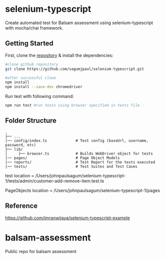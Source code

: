 # selenium-typescript

Create automated test for Balsam assessment using selenium-typescript with mocha/chai framework.

## Getting Started

First, clone the [repository](https://github.com/sagumjpaul/selenium-typescript.git) & install the dependencies:

```bash
#clone github repository
git clone https://github.com/sagumjpaul/selenium-typescript.git

#after successful clone
npm install
npm install --save-dev chromedriver
```

Run test with following command:
```bash
npm run test #run tests using browser specified in tests file

```

## Folder Structure

```
.
├── ...
|── config/index.ts             # Test config (baseUrl, username, password, etc)
├── lib/
│     ├── browser.ts            # Builds WebDriver object for tests
|── pages/                      # Page Object Models
|── reports/                    # Test Report for the tests executed
|── tests/                      # Test Suites and Test Cases
```
test location = /Users/johnpaulsagum/selenium-typescript-1/tests/admin/customer-add-remove-item.test.ts

PageObjects location = /Users/johnpaulsagum/selenium-typescript-1/pages

## Reference
https://github.com/imranwijaya/selenium-typescript-example

# balsam-assessment
Public repo for balsam assessment
